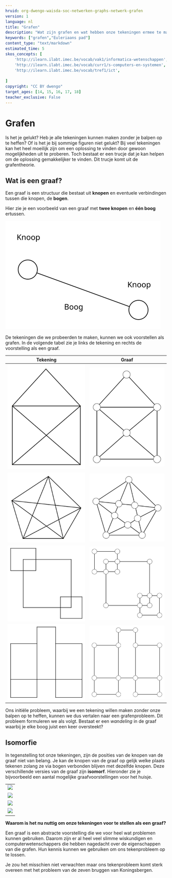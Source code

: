 ```yaml
---
hruid: org-dwengo-waisda-soc-netwerken-graphs-netwerk-grafen
version: 1
language: nl
title: "Grafen"
description: "Wat zijn grafen en wat hebben onze tekeningen ermee te maken?"
keywords: ["grafen","Euleriaans pad"]
content_type: "text/markdown"
estimated_time: 5
skos_concepts: [
    'http://ilearn.ilabt.imec.be/vocab/vak1/informatica-wetenschappen', 
    'http://ilearn.ilabt.imec.be/vocab/curr1/s-computers-en-systemen',
    'http://ilearn.ilabt.imec.be/vocab/tref1/ict',

]
copyright: "CC BY dwengo"
target_ages: [14, 15, 16, 17, 18]
teacher_exclusive: False
---
```


# Grafen

Is het je gelukt? Heb je alle tekeningen kunnen maken zonder je balpen op te heffen? Of is het je bij sommige figuren niet gelukt? Bij veel tekeningen kan het heel moeilijk zijn om een oplossing te vinden door gewoon mogelijkheden uit te proberen. Toch bestaat er een trucje dat je kan helpen om de oplossing gemakkelijker te vinden. Dit trucje komt uit de grafentheorie. 


<div class="dwengo-content sideinfo">
<h2 class="title">Wat is een graaf?</h2>
<div class="content">
Een graaf is een structuur die bestaat uit <strong>knopen</strong> en eventuele verbindingen tussen die knopen, de <strong>bogen</strong>.
</div>
</div>

Hier zie je een voorbeeld van een graaf met **twee knopen** en **één boog** ertussen.

![](img/simple_twonode.svg)

De tekeningen die we probeerden te maken, kunnen we ook voorstellen als grafen. In de volgende tabel zie je links de tekening en rechts de voorstelling als een graaf.

| Tekening | Graaf |
|-|:-:|
| ![](img/euler1.svg) | ![](img/euler1_graph.svg) |
| ![](img/euler2.svg) | ![](img/euler2_graph.svg) |
| ![](img/euler3.svg) | ![](img/euler3_graph.svg) |
| ![](img/euler4.svg) | ![](img/euler4_graph.svg) |


Ons initiële probleem, waarbij we een tekening willen maken zonder onze balpen op te heffen, kunnen we dus vertalen naar een grafenprobleem. Dit probleem formuleren we als volgt. Bestaat er een *wandeling* in de graaf waarbij je elke boog juist een keer oversteekt?

<div class="dwengo-content sideinfo">
    <h2 class="title">Isomorfie</h2>
    <div class="content">
        In tegenstelling tot onze tekeningen, zijn de posities van de knopen van de graaf niet van belang. Je kan de knopen van de graaf op gelijk welke plaats tekenen zolang ze via bogen verbonden blijven met dezelfde knopen. Deze verschillende versies van de graaf zijn <strong>isomorf</strong>. Hieronder zie je bijvoorbeeld een aantal mogelijke graafvoorstellingen voor het huisje.
        <table>
            <tr><td><img src="images/euler1_graph.svg"></img></td></tr>
            <tr><td><img src="images/euler1_graph_var2.svg"></img></td></tr>
            <tr><td><img src="images/euler1_graph_var3.svg"></img></td></tr>
            <tr><td><img src="images/euler1_graph_var4.svg"></img></td></tr>
        </table>
    </div>
</div>


**Waarom is het nu nuttig om onze tekeningen voor te stellen als een graaf?**


Een graaf is een abstracte voorstelling die we voor heel wat problemen kunnen gebruiken. Daarom zijn er al heel veel slimme wiskundigen en computerwetenschappers die hebben nagedacht over de eigenschappen van die grafen. Hun kennis kunnen we gebruiken om ons tekenprobleem op te lossen.

Je zou het misschien niet verwachten maar ons tekenprobleem komt sterk overeen met het probleem van de zeven bruggen van Koningsbergen.
